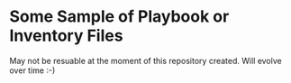 # Some Sample of Playbook or Inventory Files

May not be resuable at the moment of this repository created. Will evolve over time :-)
